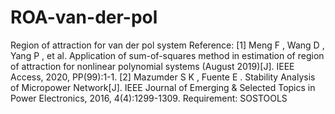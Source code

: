 # ROA-van-der-pol
Region of attraction for van der pol system
Reference:
[1] Meng F ,  Wang D ,  Yang P , et al. Application of sum-of-squares method in estimation of region of attraction for nonlinear polynomial systems (August 2019)[J]. IEEE Access, 2020, PP(99):1-1.
[2] Mazumder S K ,  Fuente E . Stability Analysis of Micropower Network[J]. IEEE Journal of Emerging & Selected Topics in Power Electronics, 2016, 4(4):1299-1309.
Requirement:
SOSTOOLS
